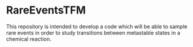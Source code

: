 ﻿# RareEventsTFM
This repository is intended to develop a code which will be able to sample rare events in order to study transitions between metastable states in a chemical reaction.

